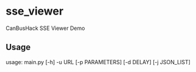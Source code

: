 # sse_viewer

CanBusHack SSE Viewer Demo

## Usage

usage: main.py [-h] -u URL [-p PARAMETERS] [-d DELAY] [-j JSON_LIST]
